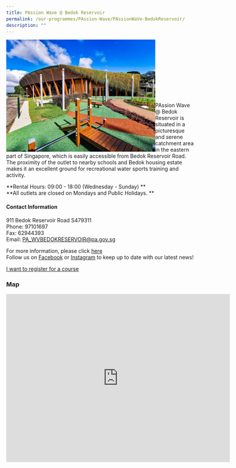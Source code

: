 ```yaml
---
title: PAssion Wave @ Bedok Reservoir
permalink: /our-programmes/PAssion-Wave/PAssionWaVe-BedokReservoir/
description: ""
---
```

<img style="height:300px;width:400px"  align="left" src="/images/Programmes/PAssion%20Wave/PAssion%20Wave%20@%20Bedok%20Reservoir.jpg"><br><br><br><br><br><br><br><br><br>

PAssion Wave @ Bedok Reservoir is situated in a picturesque and serene catchment area in the eastern part of Singapore, which is easily accessible from Bedok Reservoir Road. The proximity of the outlet to nearby schools and Bedok housing estate makes it an excellent ground for recreational water sports training and activity.



**Rental Hours: 09:00 - 18:00 (Wednesday - Sunday)
**<br>
**All outlets are closed on Mondays and Public Holidays.
**

#### Contact Information

911 Bedok Reservoir Road S479311  
Phone: 97101697  
Fax: 62944393  
Email: [PA\_WVBEDOKRESERVOIR@pa.gov.sg](mailto:PA_WVBEDOKRESERVOIR@pa.gov.sg)  

For more information, please click [here](https://linktr.ee/pwbr)<br>
Follow us on [Facebook](https://www.facebook.com/pa.passionwave) or [Instagram](https://www.Instagram.com/pa.passionwave) to keep up to date with our latest news!


[I want to register for a course](https://www.onepa.gov.sg/)

### Map

<iframe src="https://www.google.com/maps/embed?pb=!1m18!1m12!1m3!1d3988.7241199534824!2d103.93009541533102!3d1.3418977619733208!2m3!1f0!2f0!3f0!3m2!1i1024!2i768!4f13.1!3m3!1m2!1s0x31da3d46effffff9%3A0xcb45e7b544630ce4!2sPAssion%20WaVe%20%40%20Bedok%20Reservoir!5e0!3m2!1sen!2ssg!4v1655786025178!5m2!1sen!2ssg" width="600" height="450" style="border:0;" allowfullscreen="" loading="lazy" ></iframe>